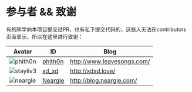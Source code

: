 # 参与者 && 致谢

有的同学向本项目提交过PR，也有私下提交代码的，这些人无法在contributors页面显示，所以在这里进行致谢：

Avatar | ID | Blog
---- | ---- | ----
![phith0n](https://github.com/phith0n.png?size=40) | [phith0n](https://github.com/phith0n) | http://www.leavesongs.com/
![stayliv3](https://github.com/stayliv3.png?size=40) | [xd_xd](https://github.com/stayliv3) | http://xdxd.love/
![neargle](https://github.com/neargle.png?size=40) | [Neargle](https://github.com/neargle) | http://blog.neargle.com/
